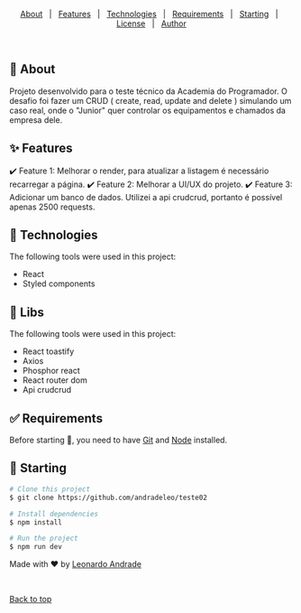 
<!-- Status -->

<p align="center">
  <a href="#dart-about">About</a> &#xa0; | &#xa0; 
  <a href="#sparkles-features">Features</a> &#xa0; | &#xa0;
  <a href="#rocket-technologies">Technologies</a> &#xa0; | &#xa0;
  <a href="#white_check_mark-requirements">Requirements</a> &#xa0; | &#xa0;
  <a href="#checkered_flag-starting">Starting</a> &#xa0; | &#xa0;
  <a href="#memo-license">License</a> &#xa0; | &#xa0;
  <a href="https://github.com/{{YOUR_GITHUB_USERNAME}}" target="_blank">Author</a>
</p>

<br>

## :dart: About ##

Projeto desenvolvido para o teste técnico da Academia do Programador. O desafio foi fazer um CRUD ( create, read, update and delete ) simulando um caso real, onde o "Junior" quer controlar os equipamentos e chamados da empresa dele.

## :sparkles: Features ##

:heavy_check_mark: Feature 1: Melhorar o render, para atualizar a listagem é necessário recarregar a página.
:heavy_check_mark: Feature 2: Melhorar a UI/UX do projeto.
:heavy_check_mark: Feature 3: Adicionar um banco de dados. Utilizei a api crudcrud, portanto é possível apenas 2500 requests.

## :rocket: Technologies ##

The following tools were used in this project:

- React
- Styled components

## :rocket: Libs ##

The following tools were used in this project:

- React toastify
- Axios
- Phosphor react
- React router dom
- Api crudcrud


## :white_check_mark: Requirements ##

Before starting :checkered_flag:, you need to have [Git](https://git-scm.com) and [Node](https://nodejs.org/en/) installed.

## :checkered_flag: Starting ##

```bash
# Clone this project
$ git clone https://github.com/andradeleo/teste02

# Install dependencies
$ npm install

# Run the project
$ npm run dev

```


Made with :heart: by <a href="https://github.com/andradeleo" target="_blank">Leonardo Andrade</a>

&#xa0;

<a href="#top">Back to top</a>
